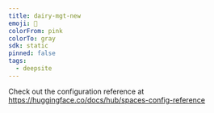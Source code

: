 ```yaml
---
title: dairy-mgt-new
emoji: 🐳
colorFrom: pink
colorTo: gray
sdk: static
pinned: false
tags:
  - deepsite
---
```


Check out the configuration reference at https://huggingface.co/docs/hub/spaces-config-reference